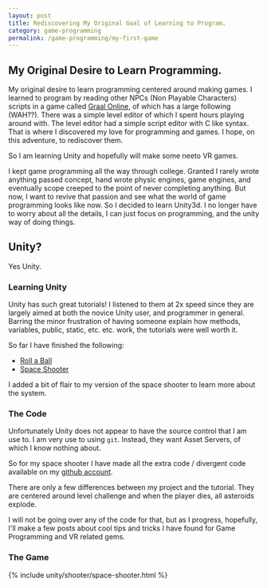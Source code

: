 ```yaml
---
layout: post
title: Rediscovering My Original Goal of Learning to Program.
category: game-programming
permalink: /game-programming/my-first-game
---
```


## My Original Desire to Learn Programming.
My original desire to learn programming centered around making games. I
learned to program by reading other NPCs (Non Playable Characters) scripts
in a game called [Graal Online](http://classic.graalonline.com/), of which
has a large following (WAH??). There was a simple level editor of which I
spent hours playing around with. The level editor had a simple script
editor with C like syntax. That is where I discovered my love for
programming and games. I hope, on this adventure, to rediscover them.

So I am learning Unity and hopefully will make some neeto VR games.

I kept game programming all the way through college. Granted I rarely wrote
anything passed concept, hand wrote physic engines, game engines, and
eventually scope creeped to the point of never completing anything. But now,
I want to revive that passion and see what the world of game programming
looks like now. So I decided to learn Unity3d. I no longer have to worry
about all the details, I can just focus on programming, and the unity way of
doing things.

## Unity?
Yes Unity.

### Learning Unity
Unity has such great tutorials! I listened to them at 2x speed since they
are largely aimed at both the novice Unity user, and programmer in general.
Barring the minor frustration of having someone explain how methods,
variables, public, static, etc. etc. work, the tutorials were well worth it.


So far I have finished the following:

* [Roll a Ball](https://unity3d.com/learn/tutorials/projects/roll-ball-tutorial)
* [Space Shooter](https://unity3d.com/learn/tutorials/projects/space-shooter-tutorial)

I added a bit of flair to my version of the space shooter to learn more
about the system.

### The Code
Unfortunately Unity does not appear to have the source control that I am use
to. I am very use to using `git`. Instead, they want Asset Servers, of which
I know nothing about.


So for my space shooter I have made all the extra code / divergent code
available on my [github account](https://github.com/michaelbpaulson/unity-space-shooter).

There are only a few differences between my project and the tutorial. They
are centered around level challenge and when the player dies, all asteroids
explode.

I will not be going over any of the code for that, but as I progress,
hopefully, I'll make a few posts about cool tips and tricks I have found
for Game Programming and VR related gems.

### The Game
{% include unity/shooter/space-shooter.html %}
